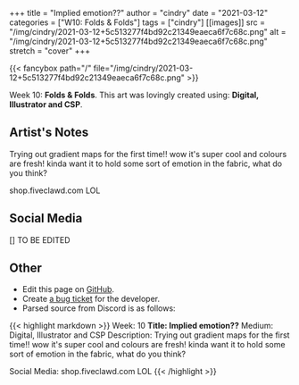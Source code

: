 +++
title =       "Implied emotion??"
author =      "cindry"
date =        "2021-03-12"
categories =  ["W10: Folds & Folds"]
tags =        ["cindry"]
[[images]]
                      src = "/img/cindry/2021-03-12+5c513277f4bd92c21349eaeca6f7c68c.png"
                      alt = "/img/cindry/2021-03-12+5c513277f4bd92c21349eaeca6f7c68c.png"
                      stretch = "cover"
+++


{{< fancybox path="/" file="/img/cindry/2021-03-12+5c513277f4bd92c21349eaeca6f7c68c.png" >}}


Week 10: **Folds & Folds**. This art was lovingly created using: **Digital, Illustrator and CSP**.

## Artist's Notes

Trying out gradient maps for the first time!! wow it's super cool and colours are fresh! kinda want it to hold some sort of emotion in the fabric, what do you think?

shop.fiveclawd.com LOL

## Social Media

[] TO BE EDITED

## Other

- Edit this page on [GitHub](https://github.com/teaminkling/web-refresh/edit/main/blog/content/blog/cindry-week-10-43db.md).
- Create [a bug ticket](https://github.com/teaminkling/web-refresh/issues/new?assignees=&labels=bug&template=problem-report.md&title=) for the developer.
- Parsed source from Discord is as follows:

{{< highlight markdown >}}
Week: 10
**Title:  Implied emotion??**
Medium: Digital, Illustrator and CSP
Description: Trying out gradient maps for the first time!! wow it's super cool and colours are fresh! kinda want it to hold some sort of emotion in the fabric, what do you think?

Social Media: shop.fiveclawd.com LOL
{{< /highlight >}}